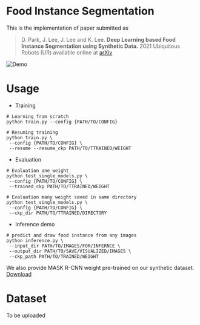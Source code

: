# Food Instance Segmentation

This is the implementation of paper submitted as 

> D. Park, J. Lee, J. Lee and K. Lee. **Deep Learning based Food Instance Segmentation using Synthetic Data.** 2021 Ubiquitous Robots (UR) available online at
[arXiv](https://arxiv.org/abs/2107.07191)

![Demo](./resources/demo_unseen_food_segmentation.gif)


# Usage
- Training
```Shell
# Learning from scratch
python train.py --config {PATH/TO/CONFIG}

# Resuming training
python train.py \
 --config {PATH/TO/CONFIG} \
 --resume --resume_ckp PATH/TO/TTRAINED/WEIGHT
```

- Evaluation
```Shell
# Evaluation one weight
python test_single_models.py \
 --config {PATH/TO/CONFIG} \
 --trained_ckp PATH/TO/TTRAINED/WEIGHT

# Evaluation many weight saved in same directory
python test_single_models.py \
 --config {PATH/TO/CONFIG} \
 --ckp_dir PATH/TO/TTRAINED/DIRECTORY
```

- Inference demo
```Shell
# predict and draw food instance from any images
python inference.py \
 --input_dir PATH/TO/IMAGES/FOR/INFERNCE \
 --output_dir PATH/TO/SAVE/VISUALIZED/IMAGES \
 --ckp_path PATH/TO/TRAINED/WEIGHT
```
We also provide MASK R-CNN weight pre-trained on our synthetic dataset. [Download](https://drive.google.com/file/d/1JaZKzYiOZ29HZhV6wcbzHCWcJbZK_r35/view?usp=sharing)

# Dataset
To be uploaded
